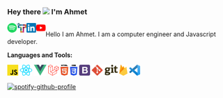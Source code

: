 ### Hey there <img src="https://media.giphy.com/media/hvRJCLFzcasrR4ia7z/giphy.gif" width="25px"> I'm Ahmet

<a href="https://open.spotify.com/user/ugwfl8s1ynrrlp68b0stszlzz?si=52043dd7fc704109">
  <img align="left" alt="Ahmet Can Spotify" width="22px" src="https://github.com/cnahmetcn/assets/blob/main/spotify.svg" />
</a>
<a href="https://www.teknokodi.com">
  <img align="left" alt="Teknokodi Website" width="22px" src="https://github.com/cnahmetcn/assets/blob/main/teknokodi.svg" />
</a>
<a href="https://www.linkedin.com/in/cnahmetcn">
  <img align="left" alt="Ahmet Can Linkedin" width="22px" src="https://github.com/cnahmetcn/assets/blob/main/linkedin.svg" />
</a>
<a href="https://www.youtube.com/channel/UC6ndYQW9mjsgOpz_hr95yEA">
  <img align="left" alt="Teknokodi Youtube" width="22px" src="https://github.com/cnahmetcn/assets/blob/main/youtube.svg" />
</a>

<!-- ![](https://visitor-badge.glitch.me/badge?page_id=cnahmetcn) -->

<br> 
Hello I am Ahmet. I am a computer engineer and Javascript developer.

**Languages and Tools:**  

<div>
<img height="25" src="https://github.com/cnahmetcn/assets/blob/main/js.svg"> 
<img height="25" src="https://github.com/cnahmetcn/assets/blob/main/react.svg"> 
<img height="25" src="https://github.com/cnahmetcn/assets/blob/main/vue.svg"> 
<img height="25" src="https://github.com/cnahmetcn/assets/blob/main/laravel.svg"> 
<img height="25" src="https://github.com/cnahmetcn/assets/blob/main/html.svg"> 
<img height="25" src="https://github.com/cnahmetcn/assets/blob/main/css.svg"> 
<img height="25" src="https://github.com/cnahmetcn/assets/blob/main/bootstrap.svg"> 
<img height="25" src="https://github.com/cnahmetcn/assets/blob/main/git.svg"> 
<img height="25" src="https://github.com/cnahmetcn/assets/blob/main/firebase.svg"> 
<img height="25" src="https://github.com/cnahmetcn/assets/blob/main/vscode.svg"> 
</div>



[![spotify-github-profile](https://spotify-github-profile.vercel.app/api/view?uid=ugwfl8s1ynrrlp68b0stszlzz&cover_image=true&theme=novatorem)](https://spotify-github-profile.vercel.app/api/view?uid=ugwfl8s1ynrrlp68b0stszlzz&redirect=true)






